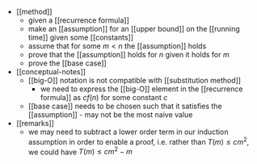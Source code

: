 - [[method]]
	- given a [[recurrence formula]]
	- make an [[assumption]] for an [[upper bound]] on the [[running time]] given some [[constants]]
	- assume that for some $m < n$ the [[assumption]] holds
	- prove that the [[assumption]] holds for $n$ given it holds for $m$
	- prove the [[base case]]
- [[conceptual-notes]]
	- [[big-O]] notation is not compatible with [[substitution method]]
		- we need to express the [[big-O]] element in the [[recurrence formula]] as $cf(n)$ for some constant $c$
	- [[base case]] needs to be chosen such that it satisfies the [[assumption]] - may not be the most naive value
- [[remarks]]
	- we may need to subtract a lower order term in our induction assumption in order to enable a proof, i.e. rather than $T(m) \le cm^2$, we could have $T(m) \le cm^2 -m$